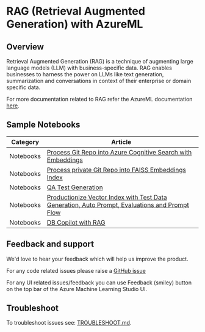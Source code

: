 # RAG (Retrieval Augmented Generation) with AzureML

## Overview

Retrieval Augmented Generation (RAG) is a technique of augmenting large language models (LLM) with business-specific data. RAG enables businesses to harness the power on LLMs like text generation, summarization and conversations in context of their enterprise or domain specific data.

For more documentation related to RAG refer the AzureML documentation [here](https://aka.ms/azureml/aoai-rag-docs).

## Sample Notebooks

| Category  | Article                                                                                                                                             |
| --------- | --------------------------------------------------------------------------------------------------------------------------------------------------- |
| Notebooks | [Process Git Repo into Azure Cognitive Search with Embeddings](./notebooks/azure_cognitive_search/acs_mlindex_with_langchain.ipynb)                 |
| Notebooks | [Process private Git Repo into FAISS Embeddings Index](./notebooks/faiss/faiss_mlindex_with_langchain.ipynb)                                        |
| Notebooks | [QA Test Generation](./notebooks/qa_data_generation.ipynb)                                                                                          |
| Notebooks | [Productionize Vector Index with Test Data Generation, Auto Prompt, Evaluations and Prompt Flow](./notebooks/mlindex_with_testgen_autoprompt.ipynb) |
| Notebooks | [DB Copilot with RAG](./notebooks/db_copilot_with_rag.ipynb)                                                                                        |

## Feedback and support

We'd love to hear your feedback which will help us improve the product.

For any code related issues please raise a [GitHub issue](https://github.com/azure/azure-sdk-for-python/issues/new/choose)

For any UI related issues/feedback you can use Feedback (smiley) button on the top bar of the Azure Machine Learning Studio UI.

## Troubleshoot

To troubleshoot issues see: [TROUBLESHOOT.md](TROUBLESHOOT.md).

